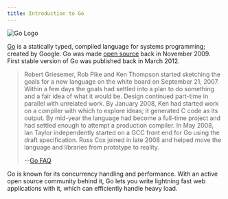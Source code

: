 ```yaml
---
title: Introduction to Go
---
```

![Go Logo](//discourse-user-assets.s3.amazonaws.com/original/2X/5/5ed7b667bc504460ee0cc50628c1fc4274c373e9.png)

[Go](https://golang.org/) is a statically typed, compiled language for systems programming; created by Google. Go was made [open source](https://github.com/golang/go) back in November 2009\. First stable version of Go was published back in March 2012.

> Robert Griesemer, Rob Pike and Ken Thompson started sketching the goals for a new language on the white board on September 21, 2007\. Within a few days the goals had settled into a plan to do something and a fair idea of what it would be. Design continued part-time in parallel with unrelated work. By January 2008, Ken had started work on a compiler with which to explore ideas; it generated C code as its output. By mid-year the language had become a full-time project and had settled enough to attempt a production compiler. In May 2008, Ian Taylor independently started on a GCC front end for Go using the draft specification. Russ Cox joined in late 2008 and helped move the language and libraries from prototype to reality.
> 
> --[Go FAQ](https://golang.org/doc/faq)

Go is known for its concurrency handling and performance. With an active open source community behind it, Go lets you write lightning fast web applications with it, which can efficiently handle heavy load.